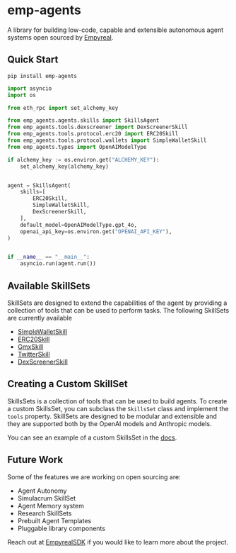 # emp-agents

A library for building low-code, capable and extensible autonomous agent systems open sourced by [Empyreal](https://empyrealsdk.com/).

## Quick Start

```shell
pip install emp-agents
```

```python
import asyncio
import os

from eth_rpc import set_alchemy_key

from emp_agents.agents.skills import SkillsAgent
from emp_agents.tools.dexscreener import DexScreenerSkill
from emp_agents.tools.protocol.erc20 import ERC20Skill
from emp_agents.tools.protocol.wallets import SimpleWalletSkill
from emp_agents.types import OpenAIModelType

if alchemy_key := os.environ.get("ALCHEMY_KEY"):
    set_alchemy_key(alchemy_key)


agent = SkillsAgent(
    skills=[
        ERC20Skill,
        SimpleWalletSkill,
        DexScreenerSkill,
    ],
    default_model=OpenAIModelType.gpt_4o,
    openai_api_key=os.environ.get("OPENAI_API_KEY"),
)


if __name__ == "__main__":
    asyncio.run(agent.run())
```

## Available SkillSets

SkillSets are designed to extend the capabilities of the agent by providing a collection of tools that can be used to perform tasks. The following SkillSets are currently available

- [SimpleWalletSkill](https://github.com/empyrealapp/emp-agents/blob/main/src/emp_agents/tools/protocol/wallets/simple.py)
- [ERC20Skill](https://github.com/empyrealapp/emp-agents/blob/main/src/emp_agents/tools/protocol/erc20/__init__.py)
- [GmxSkill](https://github.com/empyrealapp/emp-agents/blob/main/src/emp_agents/tools/protocol/gmx/__init__.py)
- [TwitterSkill](https://github.com/empyrealapp/emp-agents/blob/main/src/emp_agents/tools/twitter/__init__.py)
- [DexScreenerSkill](https://github.com/empyrealapp/emp-agents/blob/main/src/emp_agents/tools/dexscreener/__init__.py)

## Creating a Custom SkillSet

SkillsSets is a collection of tools that can be used to build agents. To create a custom SkillsSet, you can subclass the `SkillsSet` class and implement the `tools` property. SkillSets are designed to be modular and extensible and they are supported both by the OpenAI models and Anthropic models.

You can see an example of a custom SkillsSet in the [docs](./docs/agents.md).


## Future Work

Some of the features we are working on open sourcing are:

- Agent Autonomy
- Simulacrum SkillSet
- Agent Memory system
- Research SkillSets
- Prebuilt Agent Templates
- Pluggable library components

Reach out at [EmpyrealSDK](https://x.com/EmpyrealSDK) if you would like to learn more about the project.
